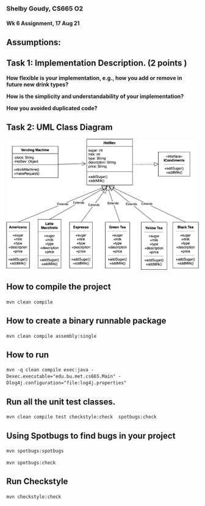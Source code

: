### Shelby Goudy, CS665 O2
#### Wk 6 Assignment, 17 Aug 21

## Assumptions:



## Task 1: Implementation Description. (2 points )

**How flexible is your implementation, e.g., how you add or remove in future new drink types?**




**How is the simplicity and understandability of your implementation?**



**How you avoided duplicated code?**


## Task 2: UML Class Diagram

![VM UML](doc/VM_UML.png)

## How to compile the project

```mvn clean compile```

## How to create a binary runnable package 

```mvn clean compile assembly:single```

## How to run

```mvn -q clean compile exec:java -Dexec.executable="edu.bu.met.cs665.Main" -Dlog4j.configuration="file:log4j.properties"```

## Run all the unit test classes.

```mvn clean compile test checkstyle:check  spotbugs:check```


## Using Spotbugs to find bugs in your project 

```mvn spotbugs:spotbugs```

```mvn spotbugs:check```

## Run Checkstyle 

```mvn checkstyle:check```